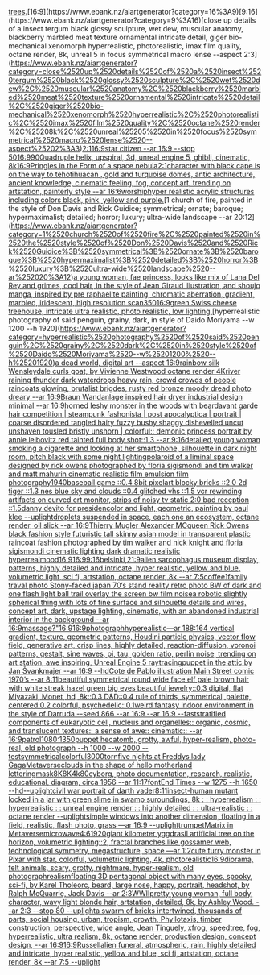 [trees.](https://www.ebank.nz/aiartgenerator?category=trees.)[16:9](https://www.ebank.nz/aiartgenerator?category=16%3A9)[9:16](https://www.ebank.nz/aiartgenerator?category=9%3A16)[close up details of a insect tergum black glossy sculpture, wet dew, muscular anatomy, blackberry marbled meat texture ornamental intricate detail, giger bio-mechanical xenomorph hyperrealistic, photorealistic, imax film quality, octane render, 8k, unreal 5 in focus symmetrical macro lense --aspect 2:3](https://www.ebank.nz/aiartgenerator?category=close%2520up%2520details%2520of%2520a%2520insect%2520tergum%2520black%2520glossy%2520sculpture%2C%2520wet%2520dew%2C%2520muscular%2520anatomy%2C%2520blackberry%2520marbled%2520meat%2520texture%2520ornamental%2520intricate%2520detail%2C%2520giger%2520bio-mechanical%2520xenomorph%2520hyperrealistic%2C%2520photorealistic%2C%2520imax%2520film%2520quality%2C%2520octane%2520render%2C%25208k%2C%2520unreal%25205%2520in%2520focus%2520symmetrical%2520macro%2520lense%2520--aspect%25202%3A3)[2:1](https://www.ebank.nz/aiartgenerator?category=2%3A1)[16:9](https://www.ebank.nz/aiartgenerator?category=16%3A9)[star citizen --ar 16:9 --stop 50](https://www.ebank.nz/aiartgenerator?category=star%2520citizen%2520--ar%252016%3A9%2520--stop%252050)[16:9](https://www.ebank.nz/aiartgenerator?category=16%3A9)[90](https://www.ebank.nz/aiartgenerator?category=90)[Quadruple helix, upspiral, 3d, unreal engine 5, ghibli, cinematic, 8k](https://www.ebank.nz/aiartgenerator?category=Quadruple%2520helix%2C%2520upspiral%2C%25203d%2C%2520unreal%2520engine%25205%2C%2520ghibli%2C%2520cinematic%2C%25208k)[16:9](https://www.ebank.nz/aiartgenerator?category=16%3A9)[Pringles in the Form of a space nebula](https://www.ebank.nz/aiartgenerator?category=Pringles%2520in%2520the%2520Form%2520of%2520a%2520space%2520nebula)[2:1](https://www.ebank.nz/aiartgenerator?category=2%3A1)[character with black cape is on the way to tehotihuacan , gold and turquoise domes, antic architecture, ancient knowledge, cinematic feeling, fog, concept art, trending on artstation, painterly style --ar 16:6](https://www.ebank.nz/aiartgenerator?category=character%2520with%2520black%2520cape%2520is%2520on%2520the%2520way%2520to%2520tehotihuacan%2520%2C%2520gold%2520and%2520turquoise%2520domes%2C%2520antic%2520architecture%2C%2520ancient%2520knowledge%2C%2520cinematic%2520feeling%2C%2520fog%2C%2520concept%2520art%2C%2520trending%2520on%2520artstation%2C%2520painterly%2520style%2520--ar%252016%3A6)[worship](https://www.ebank.nz/aiartgenerator?category=worship)[hyper realistic acrylic structures including colors black, pink, yellow and purple.](https://www.ebank.nz/aiartgenerator?category=hyper%2520realistic%2520acrylic%2520structures%2520including%2520colors%2520black%2C%2520pink%2C%2520yellow%2520and%2520purple.)[1 church of fire, painted in the style of Don Davis and Rick Guidice; symmetrical; ornate; baroque; hypermaximalist; detailed; horror; luxury; ultra-wide landscape --ar 20:12](https://www.ebank.nz/aiartgenerator?category=1%2520church%2520of%2520fire%2C%2520painted%2520in%2520the%2520style%2520of%2520Don%2520Davis%2520and%2520Rick%2520Guidice%3B%2520symmetrical%3B%2520ornate%3B%2520baroque%3B%2520hypermaximalist%3B%2520detailed%3B%2520horror%3B%2520luxury%3B%2520ultra-wide%2520landscape%2520--ar%252020%3A12)[a young woman, fae princess, looks like mix of Lana Del Rey and grimes, cool hair, in the style of Jean Giraud illustration, and shoujo manga, inspired by pre raphaelite painting, chromatic aberration, gradient, marbled, iridescent, high resolution scan](https://www.ebank.nz/aiartgenerator?category=a%2520young%2520woman%2C%2520fae%2520princess%2C%2520looks%2520like%2520mix%2520of%2520Lana%2520Del%2520Rey%2520and%2520grimes%2C%2520cool%2520hair%2C%2520in%2520the%2520style%2520of%2520Jean%2520Giraud%2520illustration%2C%2520and%2520shoujo%2520manga%2C%2520inspired%2520by%2520pre%2520raphaelite%2520painting%2C%2520chromatic%2520aberration%2C%2520gradient%2C%2520marbled%2C%2520iridescent%2C%2520high%2520resolution%2520scan)[350](https://www.ebank.nz/aiartgenerator?category=350)[16:9](https://www.ebank.nz/aiartgenerator?category=16%3A9)[green Swiss cheese treehouse, intricate ultra realistic, photo realistic, low lighting.](https://www.ebank.nz/aiartgenerator?category=green%2520Swiss%2520cheese%2520treehouse%2C%2520intricate%2520ultra%2520realistic%2C%2520photo%2520realistic%2C%2520low%2520lighting.)[hyperrealistic photography of said penguin, grainy, dark, in style of Daido Moriyama --w 1200 --h 1920](https://www.ebank.nz/aiartgenerator?category=hyperrealistic%2520photography%2520of%2520said%2520penguin%2C%2520grainy%2C%2520dark%2C%2520in%2520style%2520of%2520Daido%2520Moriyama%2520--w%25201200%2520--h%25201920)[a dead world, digital art --aspect 16:9](https://www.ebank.nz/aiartgenerator?category=a%2520dead%2520world%2C%2520digital%2520art%2520--aspect%252016%3A9)[rainbow silk Wensleydale curls goat, by Vivienne Westwood octane render 4K](https://www.ebank.nz/aiartgenerator?category=rainbow%2520silk%2520Wensleydale%2520curls%2520goat%2C%2520by%2520Vivienne%2520Westwood%2520octane%2520render%25204K)[river raining thunder dark waterdrops heavy rain, crowd crowds of people raincoats glowing, brutalist brigdes, rusty red bronze moody dread photo dreary --ar 16:9](https://www.ebank.nz/aiartgenerator?category=river%2520raining%2520thunder%2520dark%2520waterdrops%2520heavy%2520rain%2C%2520crowd%2520crowds%2520of%2520people%2520raincoats%2520glowing%2C%2520brutalist%2520brigdes%2C%2520rusty%2520red%2520bronze%2520moody%2520dread%2520photo%2520dreary%2520--ar%252016%3A9)[Braun Wandanlage inspired hair dryer industrial design minimal --ar 16:9](https://www.ebank.nz/aiartgenerator?category=Braun%2520Wandanlage%2520inspired%2520hair%2520dryer%2520industrial%2520design%2520minimal%2520--ar%252016%3A9)[horned leshy monster in the woods with beard](https://www.ebank.nz/aiartgenerator?category=horned%2520leshy%2520monster%2520in%2520the%2520woods%2520with%2520beard)[avant garde hair competition | steampunk fashonista | post apocalyptica | portrait | coarse disordered tangled hairy fuzzy bushy shaggy dishevelled uncut unshaven tousled bristly unshorn | colorful:: demonic princess portrait by annie leibovitz red tainted full body shot::1.3 --ar 9:16](https://www.ebank.nz/aiartgenerator?category=avant%2520garde%2520hair%2520competition%2520%7C%2520steampunk%2520fashonista%2520%7C%2520post%2520apocalyptica%2520%7C%2520portrait%2520%7C%2520coarse%2520disordered%2520tangled%2520hairy%2520fuzzy%2520bushy%2520shaggy%2520dishevelled%2520uncut%2520unshaven%2520tousled%2520bristly%2520unshorn%2520%7C%2520colorful%3A%3A%2520demonic%2520princess%2520portrait%2520by%2520annie%2520leibovitz%2520red%2520tainted%2520full%2520body%2520shot%3A%3A1.3%2520--ar%25209%3A16)[detailed,](https://www.ebank.nz/aiartgenerator?category=detailed%2C)[young woman smoking a cigarette and looking at her smartphone, silhouette in dark night room, pitch black with some night lighting](https://www.ebank.nz/aiartgenerator?category=young%2520woman%2520smoking%2520a%2520cigarette%2520and%2520looking%2520at%2520her%2520smartphone%2C%2520silhouette%2520in%2520dark%2520night%2520room%2C%2520pitch%2520black%2520with%2520some%2520night%2520lighting)[polaroid of a liminal space designed by rick owens photographed by floria sigismondi and tim walker  and matt mahurin cinematic realistic film emulsion film photography](https://www.ebank.nz/aiartgenerator?category=polaroid%2520of%2520a%2520liminal%2520space%2520designed%2520by%2520rick%2520owens%2520photographed%2520by%2520floria%2520sigismondi%2520and%2520tim%2520walker%2520%2520and%2520matt%2520mahurin%2520cinematic%2520realistic%2520film%2520emulsion%2520film%2520photography)[1940](https://www.ebank.nz/aiartgenerator?category=1940)[baseball game ::0.4 8bit pixelart blocky bricks ::2.0 2d tiger ::1.3 nes blue sky and clouds ::0.4 glitched vhs ::1.5 vcr rewinding artifacts on curved crt monitor, strips of noisy tv static 2:0 bad reception ::1.5](https://www.ebank.nz/aiartgenerator?category=baseball%2520game%2520%3A%3A0.4%25208bit%2520pixelart%2520blocky%2520bricks%2520%3A%3A2.0%25202d%2520tiger%2520%3A%3A1.3%2520nes%2520blue%2520sky%2520and%2520clouds%2520%3A%3A0.4%2520glitched%2520vhs%2520%3A%3A1.5%2520vcr%2520rewinding%2520artifacts%2520on%2520curved%2520crt%2520monitor%2C%2520strips%2520of%2520noisy%2520tv%2520static%25202%3A0%2520bad%2520reception%2520%3A%3A1.5)[danny devito for presiden](https://www.ebank.nz/aiartgenerator?category=danny%2520devito%2520for%2520presiden)[color and light, geometric, painting by paul klee --uplight](https://www.ebank.nz/aiartgenerator?category=color%2520and%2520light%2C%2520geometric%2C%2520painting%2520by%2520paul%2520klee%2520--uplight)[droplets suspended in space, each one an ecosystem, octane render, oil slick --ar 16:9](https://www.ebank.nz/aiartgenerator?category=droplets%2520suspended%2520in%2520space%2C%2520each%2520one%2520an%2520ecosystem%2C%2520octane%2520render%2C%2520oil%2520slick%2520--ar%252016%3A9)[Thierry Mugler Alexander MCqueen Rick Owens black fashion style futuristic tall skinny asian model in transparent plastic raincoat fashion photographed by tim walker and nick knight and floria sigismondi cinematic lighting dark dramatic realistic hyperreal](https://www.ebank.nz/aiartgenerator?category=Thierry%2520Mugler%2520Alexander%2520MCqueen%2520Rick%2520Owens%2520black%2520fashion%2520style%2520futuristic%2520tall%2520skinny%2520asian%2520model%2520in%2520transparent%2520plastic%2520raincoat%2520fashion%2520photographed%2520by%2520tim%2520walker%2520and%2520nick%2520knight%2520and%2520floria%2520sigismondi%2520cinematic%2520lighting%2520dark%2520dramatic%2520realistic%2520hyperreal)[mood](https://www.ebank.nz/aiartgenerator?category=mood)[16:9](https://www.ebank.nz/aiartgenerator?category=16%3A9)[16:9](https://www.ebank.nz/aiartgenerator?category=16%3A9)[9:16](https://www.ebank.nz/aiartgenerator?category=9%3A16)[belsinki,](https://www.ebank.nz/aiartgenerator?category=belsinki%2C)[21:9](https://www.ebank.nz/aiartgenerator?category=21%3A9)[alien sarcophagus museum display, patterns, highly detailed and intricate, hyper realistic, yellow and blue, volumetric light, sci fi, artstation, octane render, 8k --ar 7:5](https://www.ebank.nz/aiartgenerator?category=alien%2520sarcophagus%2520museum%2520display%2C%2520patterns%2C%2520highly%2520detailed%2520and%2520intricate%2C%2520hyper%2520realistic%2C%2520yellow%2520and%2520blue%2C%2520volumetric%2520light%2C%2520sci%2520fi%2C%2520artstation%2C%2520octane%2520render%2C%25208k%2520--ar%25207%3A5)[coffee](https://www.ebank.nz/aiartgenerator?category=coffee)[1](https://www.ebank.nz/aiartgenerator?category=1)[family traval photo Stony-faced japan 70‘s stand reality retro photo BW of dark and one flash light ball trail overlay the screen bw film noise](https://www.ebank.nz/aiartgenerator?category=family%2520traval%2520photo%2520Stony-faced%2520japan%252070%E2%80%98s%2520stand%2520reality%2520retro%2520photo%2520BW%2520of%2520dark%2520and%2520one%2520flash%2520light%2520ball%2520trail%2520overlay%2520the%2520screen%2520bw%2520film%2520noise)[a robotic slightly spherical thing with lots of fine surface and silhouette details and wires, concept art, dark, upstage lighting, cinematic, with an abandoned industrial interior in the background --ar 16:9](https://www.ebank.nz/aiartgenerator?category=a%2520robotic%2520slightly%2520spherical%2520thing%2520with%2520lots%2520of%2520fine%2520surface%2520and%2520silhouette%2520details%2520and%2520wires%2C%2520concept%2520art%2C%2520dark%2C%2520upstage%2520lighting%2C%2520cinematic%2C%2520with%2520an%2520abandoned%2520industrial%2520interior%2520in%2520the%2520background%2520--ar%252016%3A9)[massage?"](https://www.ebank.nz/aiartgenerator?category=massage%3F%22)[16:9](https://www.ebank.nz/aiartgenerator?category=16%3A9)[16:9](https://www.ebank.nz/aiartgenerator?category=16%3A9)[photograph](https://www.ebank.nz/aiartgenerator?category=photograph)[hyperealistic](https://www.ebank.nz/aiartgenerator?category=hyperealistic)[—ar 188:164 vertical gradient, texture, geometric patterns, Houdini particle physics, vector flow field, generative art, crisp lines, highly detailed, reaction-diffusion, voronoi patterns, gestalt, sine waves, pi, tau, golden ratio, perlin noise, trending on art station, awe inspiring, Unreal Engine 5 raytracing](https://www.ebank.nz/aiartgenerator?category=%E2%80%94ar%2520188%3A164%2520vertical%2520gradient%2C%2520texture%2C%2520geometric%2520patterns%2C%2520Houdini%2520particle%2520physics%2C%2520vector%2520flow%2520field%2C%2520generative%2520art%2C%2520crisp%2520lines%2C%2520highly%2520detailed%2C%2520reaction-diffusion%2C%2520voronoi%2520patterns%2C%2520gestalt%2C%2520sine%2520waves%2C%2520pi%2C%2520tau%2C%2520golden%2520ratio%2C%2520perlin%2520noise%2C%2520trending%2520on%2520art%2520station%2C%2520awe%2520inspiring%2C%2520Unreal%2520Engine%25205%2520raytracing)[puppet in the attic by Jan Švankmajer --ar 16:9 --hd](https://www.ebank.nz/aiartgenerator?category=puppet%2520in%2520the%2520attic%2520by%2520Jan%2520%C5%A0vankmajer%2520--ar%252016%3A9%2520--hd)[Cote de Pablo illustration Main Street comic 1970’s --ar 8:11](https://www.ebank.nz/aiartgenerator?category=Cote%2520de%2520Pablo%2520illustration%2520Main%2520Street%2520comic%25201970%E2%80%99s%2520--ar%25208%3A11)[beautiful symmetrical round wide face elf pale brown hair with white streak hazel green big eyes beautiful jewelry::0.3 digital, flat Miyazaki, Monet, hd, 8k::0.3 D&D::0.4 rule of thirds, symmetrical, palette, centered:0.2 colorful, psychedelic::0.1](https://www.ebank.nz/aiartgenerator?category=beautiful%2520symmetrical%2520round%2520wide%2520face%2520elf%2520pale%2520brown%2520hair%2520with%2520white%2520streak%2520hazel%2520green%2520big%2520eyes%2520beautiful%2520jewelry%3A%3A0.3%2520digital%2C%2520flat%2520Miyazaki%2C%2520Monet%2C%2520hd%2C%25208k%3A%3A0.3%2520D%26D%3A%3A0.4%2520rule%2520of%2520thirds%2C%2520symmetrical%2C%2520palette%2C%2520centered%3A0.2%2520colorful%2C%2520psychedelic%3A%3A0.1)[weird fantasy indoor environment in the style of Darruda --seed 866 --ar 16:9 --ar 16:9 --fast](https://www.ebank.nz/aiartgenerator?category=weird%2520fantasy%2520indoor%2520environment%2520in%2520the%2520style%2520of%2520Darruda%2520--seed%2520866%2520--ar%252016%3A9%2520--ar%252016%3A9%2520--fast)[stratified components of eukaryotic cell, nucleus and organelles:: organic, cosmic, and translucent textures:: a sense of awe:: cinematic:: --ar 16:9](https://www.ebank.nz/aiartgenerator?category=stratified%2520components%2520of%2520eukaryotic%2520cell%2C%2520nucleus%2520and%2520organelles%3A%3A%2520organic%2C%2520cosmic%2C%2520and%2520translucent%2520textures%3A%3A%2520a%2520sense%2520of%2520awe%3A%3A%2520cinematic%3A%3A%2520--ar%252016%3A9)[patrol](https://www.ebank.nz/aiartgenerator?category=patrol)[1080:1350](https://www.ebank.nz/aiartgenerator?category=1080%3A1350)[puppet hecatomb, grotty, awful, hyper-realism, photo-real, old photograph --h 1000 --w 2000 --test](https://www.ebank.nz/aiartgenerator?category=puppet%2520hecatomb%2C%2520grotty%2C%2520awful%2C%2520hyper-realism%2C%2520photo-real%2C%2520old%2520photograph%2520--h%25201000%2520--w%25202000%2520--test)[symmetrical](https://www.ebank.nz/aiartgenerator?category=symmetrical)[colorful](https://www.ebank.nz/aiartgenerator?category=colorful)[3000](https://www.ebank.nz/aiartgenerator?category=3000)[torn](https://www.ebank.nz/aiartgenerator?category=torn)[five nights at Freddys lady Gaga](https://www.ebank.nz/aiartgenerator?category=five%2520nights%2520at%2520Freddys%2520lady%2520Gaga)[Metaverse](https://www.ebank.nz/aiartgenerator?category=Metaverse)[clouds in the shape of hello motherland lettering](https://www.ebank.nz/aiartgenerator?category=clouds%2520in%2520the%2520shape%2520of%2520hello%2520motherland%2520lettering)[mask](https://www.ebank.nz/aiartgenerator?category=mask)[8K](https://www.ebank.nz/aiartgenerator?category=8K)[8K](https://www.ebank.nz/aiartgenerator?category=8K)[4k](https://www.ebank.nz/aiartgenerator?category=4k)[80](https://www.ebank.nz/aiartgenerator?category=80)[cyborg, photo documentation, research, realistic, educational, diagram, circa 1956 --ar 11:17](https://www.ebank.nz/aiartgenerator?category=cyborg%2C%2520photo%2520documentation%2C%2520research%2C%2520realistic%2C%2520educational%2C%2520diagram%2C%2520circa%25201956%2520--ar%252011%3A17)[font](https://www.ebank.nz/aiartgenerator?category=font)[End Times --w 1275 --h 1650 --hd](https://www.ebank.nz/aiartgenerator?category=End%2520Times%2520--w%25201275%2520--h%25201650%2520--hd)[--uplight](https://www.ebank.nz/aiartgenerator?category=--uplight)[civil war portrait of darth vader](https://www.ebank.nz/aiartgenerator?category=civil%2520war%2520portrait%2520of%2520darth%2520vader)[8:11](https://www.ebank.nz/aiartgenerator?category=8%3A11)[insect-human mutant locked in a jar with green slime in swamp suroundings, 8k : : hyperrealism : : hyperrealistic : : unreal engine render : : highly detailed : : ultra-realistic : : octane render --uplight](https://www.ebank.nz/aiartgenerator?category=insect-human%2520mutant%2520locked%2520in%2520a%2520jar%2520with%2520green%2520slime%2520in%2520swamp%2520suroundings%2C%25208k%2520%3A%2520%3A%2520hyperrealism%2520%3A%2520%3A%2520hyperrealistic%2520%3A%2520%3A%2520unreal%2520engine%2520render%2520%3A%2520%3A%2520highly%2520detailed%2520%3A%2520%3A%2520ultra-realistic%2520%3A%2520%3A%2520octane%2520render%2520--uplight)[simple windows into another dimension, floating in a field, realistic, flash photo, grass —ar 16:9 --uplight](https://www.ebank.nz/aiartgenerator?category=simple%2520windows%2520into%2520another%2520dimension%2C%2520floating%2520in%2520a%2520field%2C%2520realistic%2C%2520flash%2520photo%2C%2520grass%2520%E2%80%94ar%252016%3A9%2520--uplight)[trumpet](https://www.ebank.nz/aiartgenerator?category=trumpet)[Matrix in Metaverse](https://www.ebank.nz/aiartgenerator?category=Matrix%2520in%2520Metaverse)[microwave](https://www.ebank.nz/aiartgenerator?category=microwave)[4:6](https://www.ebank.nz/aiartgenerator?category=4%3A6)[1920](https://www.ebank.nz/aiartgenerator?category=1920)[giant kilometer yggdrasil artificial tree on the horizon, volumetric lighting::2, fractal branches like gossamer web, technological symmetry, megastructure, space —ar 1:2](https://www.ebank.nz/aiartgenerator?category=giant%2520kilometer%2520yggdrasil%2520artificial%2520tree%2520on%2520the%2520horizon%2C%2520volumetric%2520lighting%3A%3A2%2C%2520fractal%2520branches%2520like%2520gossamer%2520web%2C%2520technological%2520symmetry%2C%2520megastructure%2C%2520space%2520%E2%80%94ar%25201%3A2)[cute furry monster in Pixar with star, colorful, volumetric lighting, 4k, photorealistic](https://www.ebank.nz/aiartgenerator?category=cute%2520furry%2520monster%2520in%2520Pixar%2520with%2520star%2C%2520colorful%2C%2520volumetric%2520lighting%2C%25204k%2C%2520photorealistic)[16:9](https://www.ebank.nz/aiartgenerator?category=16%3A9)[diorama, felt animals, scary, grotty, nightmare, hyper-realism, old photograph](https://www.ebank.nz/aiartgenerator?category=diorama%2C%2520felt%2520animals%2C%2520scary%2C%2520grotty%2C%2520nightmare%2C%2520hyper-realism%2C%2520old%2520photograph)[realism](https://www.ebank.nz/aiartgenerator?category=realism)[floating 3D pentagonal object with many eyes, spooky, sci-fi, by Karel Thole](https://www.ebank.nz/aiartgenerator?category=floating%25203D%2520pentagonal%2520object%2520with%2520many%2520eyes%2C%2520spooky%2C%2520sci-fi%2C%2520by%2520Karel%2520Thole)[orc, beard, large nose, happy, portrait, headshot, by  Ralph McQuarrie, Jack Davis --ar 2:3](https://www.ebank.nz/aiartgenerator?category=orc%2C%2520beard%2C%2520large%2520nose%2C%2520happy%2C%2520portrait%2C%2520headshot%2C%2520by%2520%2520Ralph%2520McQuarrie%2C%2520Jack%2520Davis%2520--ar%25202%3A3)[WWII](https://www.ebank.nz/aiartgenerator?category=WWII)[pretty young woman, full body, character, wavy light blonde hair, artstation, detailed, 8k, by Ashley Wood. --ar 2:3 --stop 80 --uplight](https://www.ebank.nz/aiartgenerator?category=pretty%2520young%2520woman%2C%2520full%2520body%2C%2520character%2C%2520wavy%2520light%2520blonde%2520hair%2C%2520artstation%2C%2520detailed%2C%25208k%2C%2520by%2520Ashley%2520Wood.%2520--ar%25202%3A3%2520--stop%252080%2520--uplight)[a swarm of bricks intertwined, thousands of parts, social housing, urban, tropism, growth, Phyllotaxis, timber construction, perspective, wide angle, Jean Tinguely, xfrog, speedtree, fog, hyperrealistic, ultra realism, 8k, octane render, production design, concept design, --ar 16:9](https://www.ebank.nz/aiartgenerator?category=a%2520swarm%2520of%2520bricks%2520intertwined%2C%2520thousands%2520of%2520parts%2C%2520social%2520housing%2C%2520urban%2C%2520tropism%2C%2520growth%2C%2520Phyllotaxis%2C%2520timber%2520construction%2C%2520perspective%2C%2520wide%2520angle%2C%2520Jean%2520Tinguely%2C%2520xfrog%2C%2520speedtree%2C%2520fog%2C%2520hyperrealistic%2C%2520ultra%2520realism%2C%25208k%2C%2520octane%2520render%2C%2520production%2520design%2C%2520concept%2520design%2C%2520--ar%252016%3A9)[16:9](https://www.ebank.nz/aiartgenerator?category=16%3A9)[Russell](https://www.ebank.nz/aiartgenerator?category=Russell)[alien funeral, atmospheric, rain, highly detailed and intricate, hyper realistic, yellow and blue, sci fi, artstation, octane render, 8k --ar 7:5 --uplight](https://www.ebank.nz/aiartgenerator?category=alien%2520funeral%2C%2520atmospheric%2C%2520rain%2C%2520highly%2520detailed%2520and%2520intricate%2C%2520hyper%2520realistic%2C%2520yellow%2520and%2520blue%2C%2520sci%2520fi%2C%2520artstation%2C%2520octane%2520render%2C%25208k%2520--ar%25207%3A5%2520--uplight)